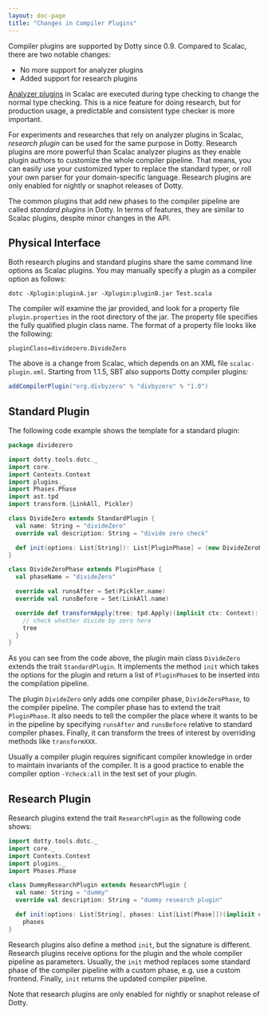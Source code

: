 ```yaml
---
layout: doc-page
title: "Changes in Compiler Plugins"
---
```


Compiler plugins are supported by Dotty since 0.9. Compared to Scalac, there are
two notable changes:

- No more support for analyzer plugins
- Added support for research plugins

[Analyzer plugins][1] in Scalac are executed during type checking to change the
normal type checking. This is a nice feature for doing research, but for
production usage, a predictable and consistent type checker is more important.

For experiments and researches that rely on analyzer plugins in Scalac,
_research plugin_ can be used for the same purpose in Dotty. Research plugins
are more powerful than Scalac analyzer plugins as they enable plugin authors to
customize the whole compiler pipeline. That means, you can easily use your
customized typer to replace the standard typer, or roll your own parser for
your domain-specific language. Research plugins are only enabled for nightly or
snaphot releases of Dotty.

The common plugins that add new phases to the compiler pipeline are called
_standard plugins_ in Dotty. In terms of features, they are similar to
Scalac plugins, despite minor changes in the API.

## Physical Interface

Both research plugins and standard plugins share the same command line options
as Scalac plugins. You may manually specify a plugin as a compiler option as follows:

```shell
dotc -Xplugin:pluginA.jar -Xplugin:pluginB.jar Test.scala
```

The compiler will examine the jar provided, and look for a property file
`plugin.properties` in the root directory of the jar. The property file
specifies the fully qualified plugin class name. The format of a property file
looks like the following:

```
pluginClass=dividezero.DivideZero
```

The above is a change from Scalac, which depends on an XML file
`scalac-plugin.xml`. Starting from 1.1.5, SBT also supports Dotty compiler plugins:

```Scala
addCompilerPlugin("org.divbyzero" % "divbyzero" % "1.0")
```

## Standard Plugin

The following code example shows the template for a standard plugin:

```Scala
package dividezero

import dotty.tools.dotc._
import core._
import Contexts.Context
import plugins._
import Phases.Phase
import ast.tpd
import transform.{LinkAll, Pickler}

class DivideZero extends StandardPlugin {
  val name: String = "divideZero"
  override val description: String = "divide zero check"

  def init(options: List[String]): List[PluginPhase] = (new DivideZeroPhase) :: Nil
}

class DivideZeroPhase extends PluginPhase {
  val phaseName = "divideZero"

  override val runsAfter = Set(Pickler.name)
  override val runsBefore = Set(LinkAll.name)

  override def transformApply(tree: tpd.Apply)(implicit ctx: Context): tpd.Tree = {
    // check whether divide by zero here
    tree
  }
}
```

As you can see from the code above, the plugin main class `DivideZero`
extends the trait `StandardPlugin`. It implements the method `init` which
takes the options for the plugin and return a list of `PluginPhase`s to be
inserted into the compilation pipeline.

The plugin `DivideZero` only adds one compiler phase, `DivideZeroPhase`,
to the compiler pipeline. The compiler phase has to extend the trait
`PluginPhase`. It also needs to tell the compiler the place where it wants to be
in the pipeline by specifying `runsAfter` and `runsBefore` relative to standard
compiler phases. Finally, it can transform the trees of interest by overriding
methods like `transformXXX`.

Usually a compiler plugin requires significant compiler knowledge in order to
maintain invariants of the compiler. It is a good practice to enable
the compiler option `-Ycheck:all` in the test set of your plugin.

## Research Plugin

Research plugins extend the trait `ResearchPlugin` as the following code shows:

```Scala
import dotty.tools.dotc._
import core._
import Contexts.Context
import plugins._
import Phases.Phase

class DummyResearchPlugin extends ResearchPlugin {
  val name: String = "dummy"
  override val description: String = "dummy research plugin"

  def init(options: List[String], phases: List[List[Phase]])(implicit ctx: Context): List[List[Phase]] =
    phases
}
```

Research plugins also define a method `init`, but the signature is different.
Research plugins receive options for the plugin and the whole compiler pipeline as parameters.
Usually, the `init` method replaces some standard phase of the compiler pipeline
with a custom phase, e.g. use a custom frontend. Finally, `init` returns the
updated compiler pipeline.

Note that research plugins are only enabled for nightly or snaphot release of Dotty.


[1]: https://github.com/scala/scala/blob/2.13.x/src/compiler/scala/tools/nsc/typechecker/AnalyzerPlugins.scala
